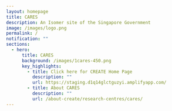 ```yaml
---
layout: homepage
title: CARES
description: An Isomer site of the Singapore Government
image: /images/logo.png
permalink: /
notification: ""
sections:
  - hero:
      title: CARES
      background: /images/1cares-450.png
      key_highlights:
        - title: Click here for CREATE Home Page
          description: ""
          url: https://staging.d1q14glctguzyi.amplifyapp.com/
        - title: About CARES
          description: ""
          url: /about-create/research-centres/cares/
---
```

